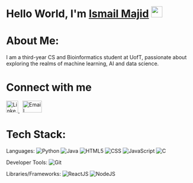 <h1><b>Hello World, I'm </b><a href="https://github.com/ALX-13">Ismail Majid</a> <img src="https://media.giphy.com/media/hvRJCLFzcasrR4ia7z/giphy.gif" width="30"></h1>

# About Me:
I am a third-year CS and Bioinformatics student at UofT, passionate about exploring the realms of machine learning, AI and data science.

# Connect with me

<a href="https://www.linkedin.com/in/ismail-majid/" target="_blank" title="LinkedIn">
  <img src="https://cdn4.iconfinder.com/data/icons/social-messaging-ui-color-shapes-2-free/128/social-linkedin-square1-512.png" width="32" height="32" alt="LinkedIn" />
</a>
&nbsp; <!-- adds a little space between icons -->
<a href="mailto:ismail.majid@mail.utoronto.ca" title="Email">
  <img src="https://t3.ftcdn.net/jpg/13/57/95/90/360_F_1357959085_dhqh2lP2AWA95uk8vxfcHEIeE4RYlZmG.jpg" width="52" height="32" alt="Email" />
</a>


# Tech Stack:
Languages: 
![Python](https://img.shields.io/badge/python-%233776AB.svg?style=for-the-badge&logo=python&logoColor=white) 
![Java](https://img.shields.io/badge/java-%23ED8B00.svg?style=for-the-badge&logo=java&logoColor=white) 
![HTML5](https://img.shields.io/badge/html5-%23E34F26.svg?style=for-the-badge&logo=html5&logoColor=white) 
![CSS](https://img.shields.io/badge/css-%231572B6.svg?style=for-the-badge&logo=css3&logoColor=white) 
![JavaScript](https://img.shields.io/badge/javascript-%23323330.svg?style=for-the-badge&logo=javascript&logoColor=%23F7DF1E) 
![C](https://img.shields.io/badge/C-00599C?style=for-the-badge&logo=c&logoColor=white) 

Developer Tools: 
![Git](https://img.shields.io/badge/git-%23F05033.svg?style=for-the-badge&logo=git&logoColor=white)

Libraries/Frameworks: 
![ReactJS](https://img.shields.io/badge/react-%2320232a.svg?style=for-the-badge&logo=react&logoColor=%2361DAFB) 
![NodeJS](https://img.shields.io/badge/node.js-6DA55F?style=for-the-badge&logo=node.js&logoColor=white) 
